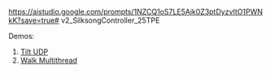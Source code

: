 https://aistudio.google.com/prompts/1NZCQ1oS7LE5Ajk0Z3ptDyzvItO1PWNkK?save=true# v2_SilksongController_25TPE

Demos:
1. [Tilt UDP](https://www.loom.com/share/4a5a69b3820846b7800a381407183ba5)
2. [Walk Multithread](https://www.loom.com/share/52ec8495dde74669bcdd9998db55e3fc)